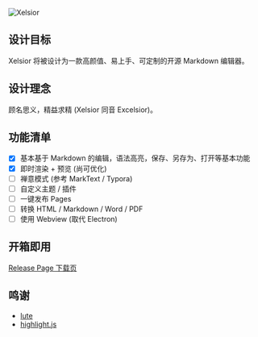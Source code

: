 ![Xelsior](https://github.com/OblivionOcean/Xelsior/assets/92655031/de2d31e3-8218-4a22-b10a-c38ea71e70e5)

## 设计目标

Xelsior 将被设计为一款高颜值、易上手、可定制的开源 Markdown 编辑器。

## 设计理念

顾名思义，精益求精 (Xelsior 同音 Excelsior)。

## 功能清单

- [x] 基本基于 Markdown 的编辑，语法高亮，保存、另存为、打开等基本功能
- [x] 即时渲染 + 预览 (尚可优化)
- [ ] 禅意模式 (参考 MarkText / Typora)
- [ ] 自定义主题 / 插件
- [ ] 一键发布 Pages
- [ ] 转换 HTML / Markdown / Word / PDF
- [ ] 使用 Webview (取代 Electron)

## 开箱即用

[Release Page 下载页](https://github.com/OblivionOcean/NewPad/releases)

## 鸣谢
- [lute](https://github.com/88250/lute)
- [highlight.js](https://github.com/highlightjs/highlight.js)
